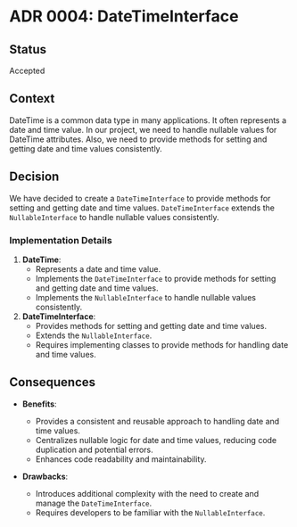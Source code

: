 # ADR 0004: DateTimeInterface

## Status
Accepted

## Context
DateTime is a common data type in many applications. It often represents a date and time value. In our project, we need to handle nullable values for DateTime attributes.
Also, we need to provide methods for setting and getting date and time values consistently.

## Decision
We have decided to create a `DateTimeInterface` to provide methods for setting and getting date and time values.
`DateTimeInterface` extends the `NullableInterface` to handle nullable values consistently.

### Implementation Details

1. **DateTime**:
    - Represents a date and time value.
    - Implements the `DateTimeInterface` to provide methods for setting and getting date and time values.
    - Implements the `NullableInterface` to handle nullable values consistently.
2. **DateTimeInterface**:
    - Provides methods for setting and getting date and time values.
    - Extends the `NullableInterface`.
    - Requires implementing classes to provide methods for handling date and time values.

## Consequences
- **Benefits**:
    - Provides a consistent and reusable approach to handling date and time values.
    - Centralizes nullable logic for date and time values, reducing code duplication and potential errors.
    - Enhances code readability and maintainability.

- **Drawbacks**:
    - Introduces additional complexity with the need to create and manage the `DateTimeInterface`.
    - Requires developers to be familiar with the `NullableInterface`.

